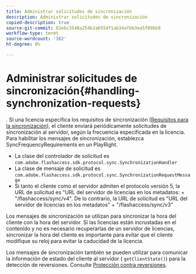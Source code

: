 ```yaml
---
title: Administrar solicitudes de sincronización
description: Administrar solicitudes de sincronización
copied-description: true
source-git-commit: 02ebc3548a254b2a6554f1ab34afbb3ea5f09bb8
workflow-type: tm+mt
source-wordcount: '162'
ht-degree: 0%

---
```


# Administrar solicitudes de sincronización{#handling-synchronization-requests}

. Si una licencia especifica los requisitos de sincronización ([Requisitos para la sincronización](../../aaxs-protecting-content/content-introduction/content-usage-rules/content-time-based-rules/content-time-based-rules-defining.md#requirements-for-synchronization)), el cliente enviará periódicamente solicitudes de sincronización al servidor, según la frecuencia especificada en la licencia. Para habilitar los mensajes de sincronización, establezca SyncFrequencyRequirements en un PlayRight.

* La clase del controlador de solicitud es `com.adobe.flashaccess.sdk.protocol.sync.SynchronizationHandler`
* La clase de mensaje de solicitud es `com.adobe.flashaccess.sdk.protocol.sync.SynchronizationRequestMessage`
* Si tanto el cliente como el servidor admiten el protocolo versión 5, la URL de solicitud es &quot;URL del servidor de licencias en los metadatos: + &quot;/flashaccess/sync/v4&quot;. De lo contrario, la URL de solicitud es &quot;URL del servidor de licencias en los metadatos&quot; + &quot;/flashaccess/sync/v3&quot;

Los mensajes de sincronización se utilizan para sincronizar la hora del cliente con la hora del servidor. Si las licencias están incrustadas en el contenido y no es necesario recuperarlas de un servidor de licencias, sincronizar la hora del cliente es importante para evitar que el cliente modifique su reloj para evitar la caducidad de la licencia.

Los mensajes de sincronización también se pueden utilizar para comunicar la información de estado del cliente al servidor ( `getClientState()`) para la detección de reversiones. Consulte [Protección contra reversiones](../../aaxs-protecting-content/content-implementing-the-license-server/content-processing-aaxs-requests/content-rollback-detection.md).
